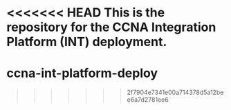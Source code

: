 <<<<<<< HEAD
This is the repository for the CCNA Integration Platform (INT) deployment.
=======
# ccna-int-platform-deploy
>>>>>>> 2f7904e7341e00a714378d5a12bee6a7d2781ee6
